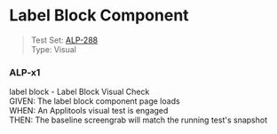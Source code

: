# Label Block Component
> Test Set: [ALP-288](https://everfi.atlassian.net/browse/ALP-288)    
Type: Visual  

<!-- include: cypress/integration/labelBlock.js -->

### ALP-x1

label block - Label Block Visual Check\
GIVEN: The label block component page loads\
WHEN: An Applitools visual test is engaged\
THEN: The baseline screengrab will match the running test's snapshot

<!-- /include: cypress/integration/labelBlock.js -->